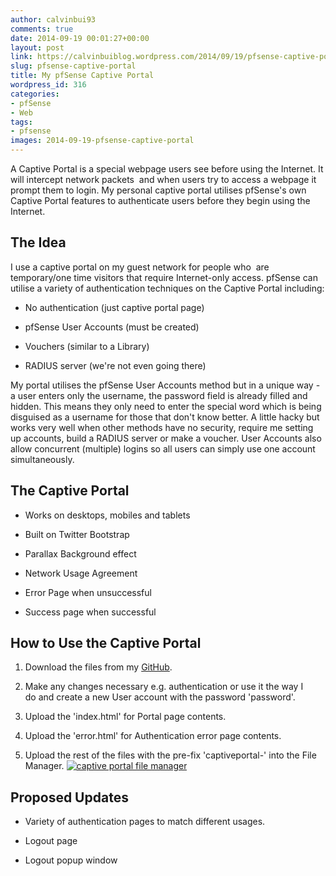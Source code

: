 ```yaml
---
author: calvinbui93
comments: true
date: 2014-09-19 00:01:27+00:00
layout: post
link: https://calvinbuiblog.wordpress.com/2014/09/19/pfsense-captive-portal/
slug: pfsense-captive-portal
title: My pfSense Captive Portal
wordpress_id: 316
categories:
- pfSense
- Web
tags:
- pfsense
images: 2014-09-19-pfsense-captive-portal
---
```


A Captive Portal is a special webpage users see before using the Internet. It will intercept network packets  and when users try to access a webpage it prompt them to login. My personal captive portal utilises pfSense's own Captive Portal features to authenticate users before they begin using the Internet.

<!-- more -->


## The Idea


I use a captive portal on my guest network for people who  are temporary/one time visitors that require Internet-only access. pfSense can utilise a variety of authentication techniques on the Captive Portal including:



	
  * No authentication (just captive portal page)

	
  * pfSense User Accounts (must be created)

	
  * Vouchers (similar to a Library)

	
  * RADIUS server (we're not even going there)


My portal utilises the pfSense User Accounts method but in a unique way - a user enters only the username, the password field is already filled and hidden. This means they only need to enter the special word which is being disguised as a username for those that don't know better. A little hacky but works very well when other methods have no security, require me setting up accounts, build a RADIUS server or make a voucher. User Accounts also allow concurrent (multiple) logins so all users can simply use one account simultaneously.


## The Captive Portal





	
  * Works on desktops, mobiles and tablets

	
  * Built on Twitter Bootstrap

	
  * Parallax Background effect

	
  * Network Usage Agreement

	
  * Error Page when unsuccessful

	
  * Success page when successful




## How to Use the Captive Portal





	
  1. Download the files from my [GitHub](https://github.com/calvinbui/pfsense-captive-portal).

	
  2. Make any changes necessary e.g. authentication or use it the way I do and create a new User account with the password 'password'.

	
  3. Upload the 'index.html' for Portal page contents.

	
  4. Upload the 'error.html' for Authentication error page contents.

	
  5. Upload the rest of the files with the pre-fix 'captiveportal-' into the File Manager. [![captive portal file manager](http://calvinbuiblog.files.wordpress.com/2014/09/capture2.png)](http://calvinbuiblog.files.wordpress.com/2014/09/capture2.png)




## Proposed Updates





	
  * Variety of authentication pages to match different usages.

	
  * Logout page

	
  * Logout popup window



